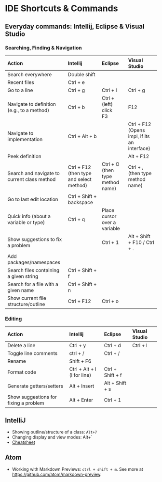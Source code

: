# IDE Shortcuts & Commands

## Everyday commands: Intellij, Eclipse & Visual Studio

### Searching, Finding & Navigation

| Action | Intellij | Eclipse | Visual Studio |
|:------|:--------|:------|:-------|
|Search everywhere | Double shift |  |  |
|Recent files |Ctrl + e  |  |  |
|Go to a line | Ctrl + g| Ctrl + l | Ctrl + g |
|Navigate to definition (e.g., to a method)	| Ctrl + b |Ctrl + (left) click <br/> F3| F12 |
|Navigate to implementation | Ctrl + Alt + b |  | Ctrl + F12 (Opens impl, if its an interface) |
|Peek definition |  |  | Alt + F12 |
|Search and navigate to current class method | Ctrl + F12 (then type and select method) | Ctrl + O (then type method name) | Ctrl + , (then type method name)  |
|Go to last edit location | Ctrl + Shift + backspace |  |  |
|Quick info (about a variable or type) | Ctrl + q | Place cursor over a variable |  |
|Show suggestions to fix a problem| | Ctrl + 1 | Alt + Shift + F10 / Ctrl + . |
|Add packages/namespaces |  | 
|Search files containing a given string| Ctrl + Shift + f |  |  |
|Search for a file with a given name | Ctrl + Shift + n |  |  |
|Show current file structure/outline| Ctrl + F12 | Ctrl + o |  |


### Editing

| Action | Intellij | Eclipse | Visual Studio |
|:------|:--------|:------|:-------|
|Delete a line | Ctrl + y | Ctrl + d | Ctrl + l | 
|Toggle line comments | ctrl + / | Ctrl + / |  |
|Rename | Shift + F6 |   |  |
|Format code | Ctrl + Alt + l (l for line) | Ctrl + Shift + f| |
|Generate getters/setters| Alt + Insert | Alt + Shift + s |  |
|Show suggestions for fixing a problem| Alt + Enter | Ctrl + 1 |  |


## IntelliJ 
* Showing outline/structure of a class: ``Alt+7``
* Changing display and view modes: Alt+`
* [Cheatsheet](https://resources.jetbrains.com/storage/products/intellij-idea/docs/IntelliJIDEA_ReferenceCard.pdf)

## Atom

* Working with Markdown Previews: ``ctrl + shift + m``. See more at https://github.com/atom/markdown-preview.
  
